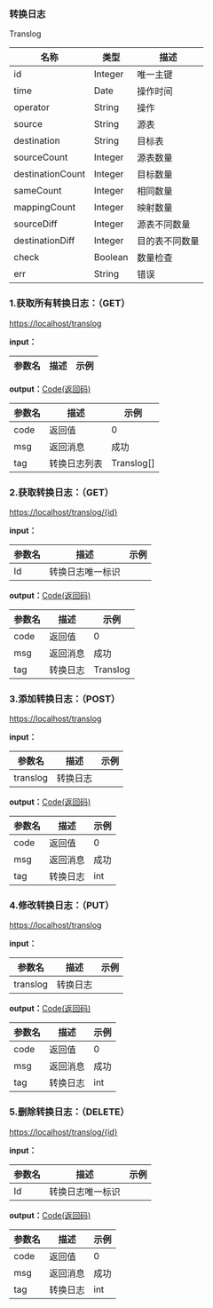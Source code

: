 ### 转换日志 ###
<A NAME="Translog">Translog</A>

名称|类型|描述
-|-|-
id                  |Integer   |唯一主键
time                |Date      |操作时间
operator            |String    |操作
source              |String    |源表
destination         |String    |目标表
sourceCount         |Integer   |源表数量
destinationCount    |Integer   |目标数量
sameCount           |Integer   |相同数量
mappingCount        |Integer   |映射数量
sourceDiff          |Integer   |源表不同数量
destinationDiff     |Integer   |目的表不同数量
check               |Boolean   |数量检查
err                 |String    |错误

### 1.获取所有转换日志：（GET） ###
[https://localhost/translog](https://localhost/translog)

**input：**

参数名 		|描述	|示例
 --------- | ------|------

**output：**<A HREF="#Code">Code(返回码)</A>

参数名 		|描述	|示例
 --------- | ------|------
code 		|返回值	|0
msg			|返回消息|成功
tag         |转换日志列表|Translog[]

### 2.获取转换日志：（GET） ###
[https://localhost/translog/{id}](https://localhost/translog/{id})

**input：**

参数名 		|描述	|示例
 --------- | ------|------
Id| 转换日志唯一标识 |   

**output：**<A HREF="#Code">Code(返回码)</A>

参数名 		|描述	|示例
 --------- | ------|------
code 		|返回值	|0
msg			|返回消息|成功
tag         |转换日志|Translog

### 3.添加转换日志：（POST） ###
[https://localhost/translog](https://localhost/translog)

**input：**

参数名 		|描述	|示例
 --------- | ------|------
translog| 转换日志 |   

**output：**<A HREF="#Code">Code(返回码)</A>

参数名 		|描述	|示例
 --------- | ------|------
code 		|返回值	|0
msg			|返回消息|成功
tag         |转换日志|int

### 4.修改转换日志：（PUT） ###
[https://localhost/translog](https://localhost/translog)

**input：**

参数名 		|描述	|示例
 --------- | ------|------
translog| 转换日志 |   

**output：**<A HREF="#Code">Code(返回码)</A>

参数名 		|描述	|示例
 --------- | ------|------
code 		|返回值	|0
msg			|返回消息|成功
tag         |转换日志|int

### 5.删除转换日志：（DELETE） ###
[https://localhost/translog/{id}](https://localhost/translog/{id})

**input：**

参数名 		|描述	|示例
 --------- | ------|------
Id| 转换日志唯一标识 |   

**output：**<A HREF="#Code">Code(返回码)</A>

参数名 		|描述	|示例
 --------- | ------|------
code 		|返回值	|0
msg			|返回消息|成功
tag         |转换日志|int


